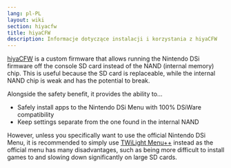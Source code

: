 ```yaml
---
lang: pl-PL
layout: wiki
section: hiyacfw
title: hiyaCFW
description: Informacje dotyczące instalacji i korzystania z hiyaCFW
---
```


[hiyaCFW](https://github.com/RocketRobz/hiyaCFW) is a custom firmware that allows running the Nintendo DSi firmware off the console SD card instead of the NAND (internal memory) chip. This is useful because the SD card is replaceable, while the internal NAND chip is weak and has the potential to break.

Alongside the safety benefit, it provides the ability to...
- Safely install apps to the Nintendo DSi Menu with 100% DSiWare compatibility
- Keep settings separate from the one found in the internal NAND

However, unless you specifically want to use the official Nintendo DSi Menu, it is recommended to simply use [TWiLight Menu++](../twilightmenu/) instead as the official menu has many disadvantages, such as being more difficult to install games to and slowing down significantly on large SD cards.
